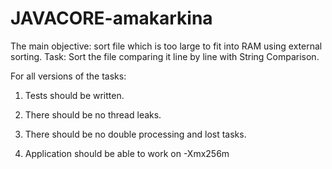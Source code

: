 # JAVACORE-amakarkina

The main objective: sort file which is too large to fit into RAM using external sorting.
Task: Sort the file comparing it line by line with String Comparison.

For all versions of the tasks:

1) Tests should be written.

2) There should be no thread leaks.

3) There should be no double processing and lost tasks.

4) Application should be able to work on -Xmx256m
